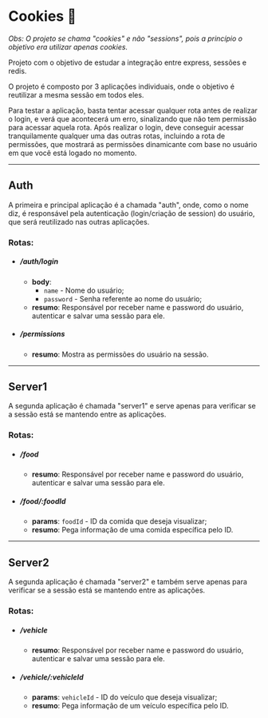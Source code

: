 # Cookies 🍪

_Obs: O projeto se chama "cookies" e não "sessions", pois a princípio o objetivo era utilizar apenas cookies._

Projeto com o objetivo de estudar a integração entre express, sessões e redis.

O projeto é composto por 3 aplicações individuais, onde o objetivo é reutilizar a mesma sessão em todos eles.

Para testar a aplicação, basta tentar acessar qualquer rota antes de realizar o login, e verá que acontecerá um erro, sinalizando que não tem permissão para acessar aquela rota. Após realizar o login, deve conseguir acessar
tranquilamente qualquer uma das outras rotas, incluindo a rota de permissões, que mostrará as permissões dinamicante com base no usuário em que você está logado no momento.

---

## Auth

A primeira e principal aplicação é a chamada "auth", onde, como o nome diz, é responsável pela autenticação (login/criação de session) do usuário, que será reutilizado nas outras aplicações.

### Rotas:

- ##### /auth/login

  - **body**:
    - `name` - Nome do usuário;
    - `password` - Senha referente ao nome do usuário;
  - **resumo**: Responsável por receber name e password do usuário, autenticar e salvar uma sessão para ele.

- ##### /permissions
  - **resumo**: Mostra as permissões do usuário na sessão.

---

## Server1

A segunda aplicação é chamada "server1" e serve apenas para verificar se a sessão está se mantendo entre as aplicações.

### Rotas:

- ##### /food

  - **resumo**: Responsável por receber name e password do usuário, autenticar e salvar uma sessão para ele.

- ##### /food/:foodId
  - **params**: `foodId` - ID da comida que deseja visualizar;
  - **resumo**: Pega informação de uma comida específica pelo ID.

---

## Server2

A segunda aplicação é chamada "server2" e também serve apenas para verificar se a sessão está se mantendo entre as aplicações.

### Rotas:

- ##### /vehicle

  - **resumo**: Responsável por receber name e password do usuário, autenticar e salvar uma sessão para ele.

- ##### /vehicle/:vehicleId
  - **params**: `vehicleId` - ID do veículo que deseja visualizar;
  - **resumo**: Pega informação de um veículo específica pelo ID.
